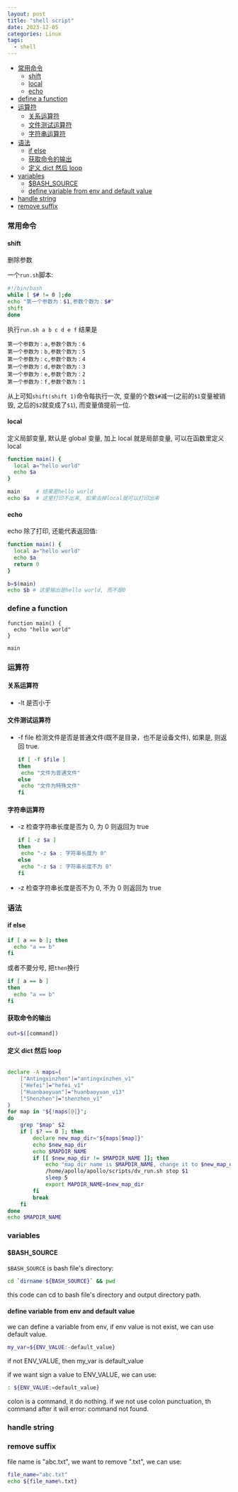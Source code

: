 ```yaml
---
layout: post
title: "shell script"
date: 2023-12-05
categories: Linux
tags:
  - shell
---
```


- [常用命令](#常用命令)
  - [shift](#shift)
  - [local](#local)
  - [echo](#echo)
- [define a function](#define-a-function)
- [运算符](#运算符)
  - [关系运算符](#关系运算符)
  - [文件测试运算符](#文件测试运算符)
  - [字符串运算符](#字符串运算符)
- [语法](#语法)
  - [if else](#if-else)
  - [获取命令的输出](#获取命令的输出)
  - [定义 dict 然后 loop](#定义-dict-然后-loop)
- [variables](#variables)
  - [$BASH\_SOURCE](#bash_source)
  - [define variable from env and default value](#define-variable-from-env-and-default-value)
- [handle string](#handle-string)
- [remove suffix](#remove-suffix)

### 常用命令

#### shift

删除参数

一个`run.sh`脚本:

```bash
#!/bin/bash
while [ $# != 0 ];do
echo "第一个参数为：$1,参数个数为：$#"
shift
done
```

执行`run.sh a b c d e f`
结果是

```shell
第一个参数为：a,参数个数为：6
第一个参数为：b,参数个数为：5
第一个参数为：c,参数个数为：4
第一个参数为：d,参数个数为：3
第一个参数为：e,参数个数为：2
第一个参数为：f,参数个数为：1
```

从上可知`shift(shift 1)`命令每执行一次, 变量的个数`$#`减一(之前的`$1`变量被销毁, 之后的`$2`就变成了`$1`), 而变量值提前一位.

#### local

定义局部变量, 默认是 global 变量, 加上 local 就是局部变量, 可以在函数里定义 local

```bash
function main() {
  local a="hello world"
  echo $a
}

main     # 结果是hello world
echo $a  # 这里打印不出来, 如果去掉local就可以打印出来
```

#### echo

echo 除了打印, 还能代表返回值:

```bash
function main() {
  local a="hello world"
  echo $a
  return 0
}

b=$(main)
echo $b # 这里输出是hello world, 而不是0
```

### define a function

```shell
function main() {
  echo "hello world"
}

main
```

### 运算符

#### 关系运算符

- -lt 是否小于

#### 文件测试运算符

- -f file 检测文件是否是普通文件(既不是目录，也不是设备文件), 如果是, 则返回 true.
  ```bash
  if [ -f $file ]
  then
   echo "文件为普通文件"
  else
   echo "文件为特殊文件"
  fi
  ```

#### 字符串运算符

- -z 检查字符串长度是否为 0, 为 0 则返回为 true

  ```bash
  if [ -z $a ]
  then
   echo "-z $a : 字符串长度为 0"
  else
   echo "-z $a : 字符串长度不为 0"
  fi
  ```

- -z 检查字符串长度是否不为 0, 不为 0 则返回为 true

### 语法

#### if else

```bash
if [ a == b ]; then
  echo "a == b"
fi
```

或者不要分号, 把`then`换行

```bash
if [ a == b ]
then
  echo "a == b"
fi
```

#### 获取命令的输出

```bash
out=$([command])
```

#### 定义 dict 然后 loop

```bash

declare -A maps=(
    ["Antingxinzhen"]="antingxinzhen_v1"
    ["Hefei"]="hefei_v1"
    ["Huanbaoyuan"]="huanbaoyuan_v13"
    ["Shenzhen"]="shenzhen_v1"
)
for map in "${!maps[@]}";
do
    grep "$map" $2
    if [ $? == 0 ]; then
        declare new_map_dir="${maps[$map]}"
        echo $new_map_dir
        echo $MAPDIR_NAME
        if [[ $new_map_dir != $MAPDIR_NAME ]]; then
            echo "map dir name is $MAPDIR_NAME, change it to $new_map_dir"
            /home/apollo/apollo/scripts/dv_run.sh stop $1
            sleep 5
            export MAPDIR_NAME=$new_map_dir
        fi
        break
    fi
done
echo $MAPDIR_NAME
```

### variables

#### $BASH_SOURCE

`$BASH_SOURCE` is bash file's directory:

```sh
cd `dirname ${BASH_SOURCE}` && pwd
```

this code can cd to bash file's directory and output directory path.

#### define variable from env and default value

we can define a variable from env, if env value is not exist, we can use default value.

```sh
my_var=${ENV_VALUE:-default_value}
```

if not ENV_VALUE, then my_var is default_value

if we want sign a value to ENV_VALUE, we can use:

```sh
: ${ENV_VALUE:=default_value}
```

colon is a command, it do nothing. if we not use colon punctuation, th command after it will error: command not found.


### handle string

### remove suffix

file name is "abc.txt", we want to remove ".txt", we can use:

```sh
file_name="abc.txt"
echo ${file_name%.txt}
```

